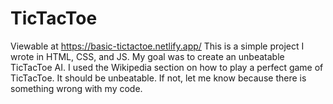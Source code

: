 ﻿# TicTacToe

Viewable at https://basic-tictactoe.netlify.app/
This is a simple project I wrote in HTML, CSS, and JS.
My goal was to create an unbeatable TicTacToe AI.
I used the Wikipedia section on how to play a perfect game of TicTacToe.
It should be unbeatable. If not, let me know because there is something wrong with my code.
